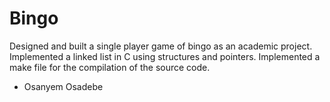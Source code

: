 # Bingo
Designed and built a single player game of bingo as an academic project. Implemented a linked list in C using structures and pointers. Implemented a make file for the compilation of the source code.
  - Osanyem Osadebe
